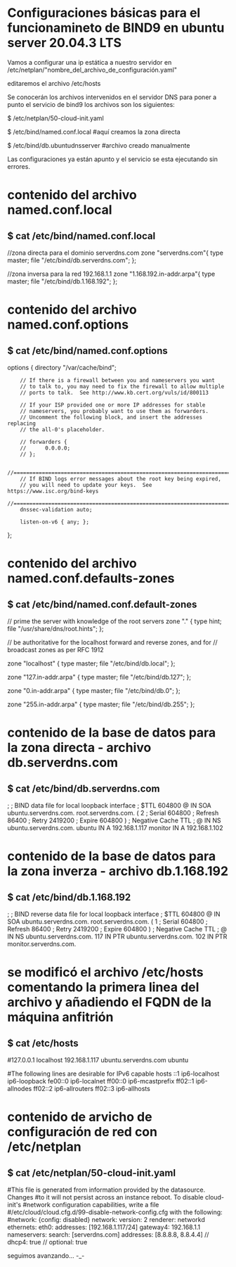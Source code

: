 
# Configuraciones básicas para el funcionamineto de BIND9 en ubuntu server 20.04.3 LTS 

Vamos a configurar una ip estática a nuestro servidor en /etc/netplan/"nombre_del_archivo_de_configuración.yaml"

editaremos el archivo /etc/hosts

Se conocerán los archivos intervenidos en el servidor DNS para poner a punto el servicio de bind9
los archivos son los siguientes: 

$ /etc/netplan/50-cloud-init.yaml

$ /etc/bind/named.conf.local #aquí creamos la zona directa

$ /etc/bind/db.ubuntudnsserver #archivo creado manualmente


Las configuraciones ya están apunto y el servicio se esta ejecutando sin errores.

# contenido del archivo named.conf.local
## $ cat /etc/bind/named.conf.local

//zona directa para el dominio serverdns.com
zone "serverdns.com"{
  type master;
  file "/etc/bind/db.serverdns.com";
};

//zona inversa para la red 192.168.1.1
zone "1.168.192.in-addr.arpa"{
  type master;
  file "/etc/bind/db.1.168.192";
};


# contenido del archivo named.conf.options
## $ cat /etc/bind/named.conf.options
options {
        directory "/var/cache/bind";

        // If there is a firewall between you and nameservers you want
        // to talk to, you may need to fix the firewall to allow multiple
        // ports to talk.  See http://www.kb.cert.org/vuls/id/800113

        // If your ISP provided one or more IP addresses for stable
        // nameservers, you probably want to use them as forwarders.
        // Uncomment the following block, and insert the addresses replacing
        // the all-0's placeholder.

        // forwarders {
        //      0.0.0.0;
        // };

        //========================================================================
        // If BIND logs error messages about the root key being expired,
        // you will need to update your keys.  See https://www.isc.org/bind-keys
        //========================================================================
        dnssec-validation auto;

        listen-on-v6 { any; };
};


# contenido del archivo named.conf.defaults-zones
## $ cat /etc/bind/named.conf.default-zones
// prime the server with knowledge of the root servers
zone "." {
        type hint;
        file "/usr/share/dns/root.hints";
};

// be authoritative for the localhost forward and reverse zones, and for
// broadcast zones as per RFC 1912

zone "localhost" {
        type master;
        file "/etc/bind/db.local";
};

zone "127.in-addr.arpa" {
        type master;
        file "/etc/bind/db.127";
};

zone "0.in-addr.arpa" {
        type master;
        file "/etc/bind/db.0";
};

zone "255.in-addr.arpa" {
        type master;
        file "/etc/bind/db.255";
};


# contenido de la base de datos para la zona directa - archivo db.serverdns.com
## $ cat /etc/bind/db.serverdns.com
;
; BIND data file for local loopback interface
;
$TTL    604800
@       IN      SOA     ubuntu.serverdns.com. root.serverdns.com. (
                              2         ; Serial
                         604800         ; Refresh
                          86400         ; Retry
                        2419200         ; Expire
                         604800 )       ; Negative Cache TTL
;
@        IN     NS      ubuntu.serverdns.com.
ubuntu   IN     A       192.168.1.117
monitor  IN     A       192.168.1.102


# contenido de la base de datos para la zona inverza - archivo db.1.168.192
## $ cat /etc/bind/db.1.168.192
;
; BIND reverse data file for local loopback interface
;
$TTL    604800
@       IN      SOA     ubuntu.serverdns.com. root.serverdns.com. (
                              1         ; Serial
                         604800         ; Refresh
                          86400         ; Retry
                        2419200         ; Expire
                         604800 )       ; Negative Cache TTL
;
@       IN      NS      ubuntu.serverdns.com.
117     IN      PTR     ubuntu.serverdns.com.
102     IN      PTR     monitor.serverdns.com.



# se modificó el archivo /etc/hosts comentando la primera linea del archivo y añadiendo el FQDN de la máquina anfitrión
## $ cat /etc/hosts
#127.0.0.1 localhost
192.168.1.117 ubuntu.serverdns.com ubuntu

#The following lines are desirable for IPv6 capable hosts
::1 ip6-localhost ip6-loopback
fe00::0 ip6-localnet
ff00::0 ip6-mcastprefix
ff02::1 ip6-allnodes
ff02::2 ip6-allrouters
ff02::3 ip6-allhosts


#  contenido de arvicho de configuración de red con /etc/netplan
## $ cat /etc/netplan/50-cloud-init.yaml
#This file is generated from information provided by the datasource.  Changes
#to it will not persist across an instance reboot.  To disable cloud-init's
#network configuration capabilities, write a file
#/etc/cloud/cloud.cfg.d/99-disable-network-config.cfg with the following:
#network: {config: disabled}
network:
    version: 2
    renderer: networkd
    ethernets:
        eth0:
          addresses: [192.168.1.117/24]
          gateway4: 192.168.1.1
          nameservers:
            search: [serverdns.com]
            addresses: [8.8.8.8, 8.8.4.4]
//            dhcp4: true
//            optional: true

seguimos avanzando... -_-




